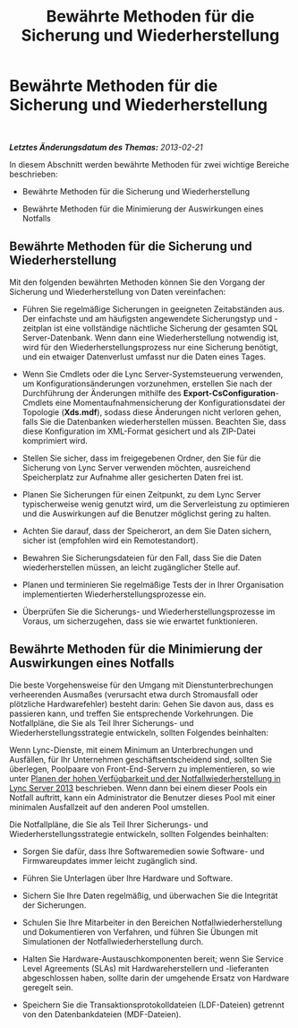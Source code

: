 ﻿---
title: Bewährte Methoden für die Sicherung und Wiederherstellung
TOCTitle: Bewährte Methoden für die Sicherung und Wiederherstellung
ms:assetid: abbce0e4-973a-4624-a0c1-e0f22e1d348b
ms:mtpsurl: https://technet.microsoft.com/de-de/library/Hh202184(v=OCS.15)
ms:contentKeyID: 52056409
ms.date: 05/19/2016
mtps_version: v=OCS.15
ms.translationtype: HT
---

# Bewährte Methoden für die Sicherung und Wiederherstellung

 

_**Letztes Änderungsdatum des Themas:** 2013-02-21_

In diesem Abschnitt werden bewährte Methoden für zwei wichtige Bereiche beschrieben:

  - Bewährte Methoden für die Sicherung und Wiederherstellung

  - Bewährte Methoden für die Minimierung der Auswirkungen eines Notfalls

## Bewährte Methoden für die Sicherung und Wiederherstellung

Mit den folgenden bewährten Methoden können Sie den Vorgang der Sicherung und Wiederherstellung von Daten vereinfachen:

  - Führen Sie regelmäßige Sicherungen in geeigneten Zeitabständen aus. Der einfachste und am häufigsten angewendete Sicherungstyp und -zeitplan ist eine vollständige nächtliche Sicherung der gesamten SQL Server-Datenbank. Wenn dann eine Wiederherstellung notwendig ist, wird für den Wiederherstellungsprozess nur eine Sicherung benötigt, und ein etwaiger Datenverlust umfasst nur die Daten eines Tages.

  - Wenn Sie Cmdlets oder die Lync Server-Systemsteuerung verwenden, um Konfigurationsänderungen vorzunehmen, erstellen Sie nach der Durchführung der Änderungen mithilfe des **Export-CsConfiguration**-Cmdlets eine Momentaufnahmensicherung der Konfigurationsdatei der Topologie (**Xds.mdf**), sodass diese Änderungen nicht verloren gehen, falls Sie die Datenbanken wiederherstellen müssen. Beachten Sie, dass diese Konfiguration im XML-Format gesichert und als ZIP-Datei komprimiert wird.

  - Stellen Sie sicher, dass im freigegebenen Ordner, den Sie für die Sicherung von Lync Server verwenden möchten, ausreichend Speicherplatz zur Aufnahme aller gesicherten Daten frei ist.

  - Planen Sie Sicherungen für einen Zeitpunkt, zu dem Lync Server typischerweise wenig genutzt wird, um die Serverleistung zu optimieren und die Auswirkungen auf die Benutzer möglichst gering zu halten.

  - Achten Sie darauf, dass der Speicherort, an dem Sie Daten sichern, sicher ist (empfohlen wird ein Remotestandort).

  - Bewahren Sie Sicherungsdateien für den Fall, dass Sie die Daten wiederherstellen müssen, an leicht zugänglicher Stelle auf.

  - Planen und terminieren Sie regelmäßige Tests der in Ihrer Organisation implementierten Wiederherstellungsprozesse ein.

  - Überprüfen Sie die Sicherungs- und Wiederherstellungsprozesse im Voraus, um sicherzugehen, dass sie wie erwartet funktionieren.

## Bewährte Methoden für die Minimierung der Auswirkungen eines Notfalls

Die beste Vorgehensweise für den Umgang mit Dienstunterbrechungen verheerenden Ausmaßes (verursacht etwa durch Stromausfall oder plötzliche Hardwarefehler) besteht darin: Gehen Sie davon aus, dass es passieren kann, und treffen Sie entsprechende Vorkehrungen. Die Notfallpläne, die Sie als Teil Ihrer Sicherungs- und Wiederherstellungsstrategie entwickeln, sollten Folgendes beinhalten:

Wenn Lync-Dienste, mit einem Minimum an Unterbrechungen und Ausfällen, für Ihr Unternehmen geschäftsentscheidend sind, sollten Sie überlegen, Poolpaare von Front-End-Servern zu implementieren, so wie unter [Planen der hohen Verfügbarkeit und der Notfallwiederherstellung in Lync Server 2013](lync-server-2013-planning-for-high-availability-and-disaster-recovery.md) beschrieben. Wenn dann bei einem dieser Pools ein Notfall auftritt, kann ein Administrator die Benutzer dieses Pool mit einer minimalen Ausfallzeit auf den anderen Pool umstellen.

Die Notfallpläne, die Sie als Teil Ihrer Sicherungs- und Wiederherstellungsstrategie entwickeln, sollten Folgendes beinhalten:

  - Sorgen Sie dafür, dass Ihre Softwaremedien sowie Software- und Firmwareupdates immer leicht zugänglich sind.

  - Führen Sie Unterlagen über Ihre Hardware und Software.

  - Sichern Sie Ihre Daten regelmäßig, und überwachen Sie die Integrität der Sicherungen.

  - Schulen Sie Ihre Mitarbeiter in den Bereichen Notfallwiederherstellung und Dokumentieren von Verfahren, und führen Sie Übungen mit Simulationen der Notfallwiederherstellung durch.

  - Halten Sie Hardware-Austauschkomponenten bereit; wenn Sie Service Level Agreements (SLAs) mit Hardwareherstellern und -lieferanten abgeschlossen haben, sollte darin der umgehende Ersatz von Hardware geregelt sein.

  - Speichern Sie die Transaktionsprotokolldateien (LDF-Dateien) getrennt von den Datenbankdateien (MDF-Dateien).

